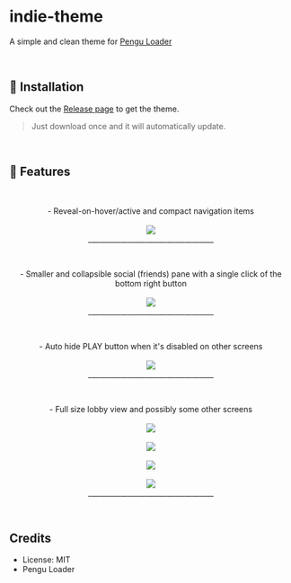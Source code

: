 # indie-theme
A simple and clean theme for [Pengu Loader](https://pengu.lol)

<br />

## 🔨 Installation

Check out the [Release page](https://github.com/nomi-san/indie-theme/releases) to get the theme.

> Just download once and it will automatically update.

<br />

## 🚀 Features

<br />

<p align="center">
  - Reveal-on-hover/active and compact navigation items
  <br />
  <br />
  <img src="https://github.com/nomi-san/indie-theme/assets/38210249/96d8066a-ee35-45b9-98fb-2f3e1e4d372b" />
  <br />
  ___________________________________
</p>

<br />

<p align="center">
  - Smaller and collapsible social (friends) pane with a single click of the bottom right button
  <br />
  <br />
  <img src="https://github.com/nomi-san/indie-theme/assets/38210249/74111391-8819-4e8d-b04d-3c5237aee927" />
  <br />
  ___________________________________
</p>

<br />

<p align="center">
  - Auto hide PLAY button when it's disabled on other screens
  <br />
  <br />
  <img src="https://github.com/nomi-san/indie-theme/assets/38210249/8353ac40-1725-4939-87ff-4476a274b6f7" />
  <br />
  ___________________________________
</p>

<br />

<p align="center">
  - Full size lobby view and possibly some other screens
  <br />
  <br />
  <img src="https://github.com/nomi-san/indie-theme/assets/38210249/f492a568-49b2-4c01-a46c-b20be0c6e1ee" />
  <br />
  <br />
  <img src="https://github.com/nomi-san/indie-theme/assets/38210249/6b8b2c3d-1927-467b-99aa-ae1e10f4b69e" />
  <br />
  <br />
  <img src="https://github.com/nomi-san/indie-theme/assets/38210249/a71bcc42-77dc-4745-aba7-769cd2f69b57" />
  <br />
  <br />
  <img src="https://github.com/nomi-san/indie-theme/assets/38210249/39517202-e5d3-428f-acc1-865560e001c9" />
  <br />
  ___________________________________
</p>

<br />

## Credits

- License: MIT
- Pengu Loader
